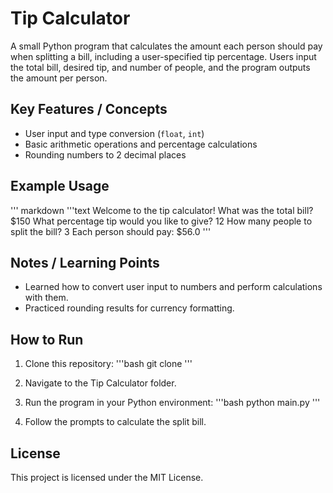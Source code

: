 # Tip Calculator

A small Python program that calculates the amount each person should pay when splitting a bill, including a user-specified tip percentage. Users input the total bill, desired tip, and number of people, and the program outputs the amount per person.

## Key Features / Concepts
- User input and type conversion (`float`, `int`)
- Basic arithmetic operations and percentage calculations
- Rounding numbers to 2 decimal places

## Example Usage
''' markdown
'''text
Welcome to the tip calculator!
What was the total bill? $150
What percentage tip would you like to give? 12
How many people to split the bill? 3
Each person should pay: $56.0
'''


## Notes / Learning Points
- Learned how to convert user input to numbers and perform calculations with them.
- Practiced rounding results for currency formatting.

## How to Run
1. Clone this repository:
'''bash 
git clone <your-repo-url>
'''

3. Navigate to the Tip Calculator folder.  
4. Run the program in your Python environment:
'''bash
python main.py
'''

6. Follow the prompts to calculate the split bill.

## License
This project is licensed under the MIT License.

